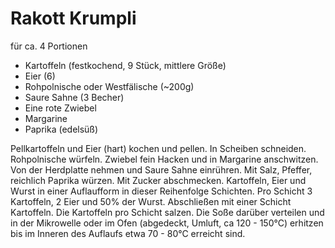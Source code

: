 # Rakott Krumpli

für ca. 4 Portionen

* Kartoffeln (festkochend, 9 Stück, mittlere Größe)
* Eier (6)
* Rohpolnische oder Westfälische (~200g)
* Saure Sahne (3 Becher)
* Eine rote Zwiebel
* Margarine
* Paprika (edelsüß)

Pellkartoffeln und Eier (hart) kochen und pellen. In Scheiben schneiden. Rohpolnische würfeln. Zwiebel fein Hacken
und in Margarine anschwitzen. Von der Herdplatte nehmen und Saure Sahne einrühren. Mit Salz, Pfeffer, reichlich Paprika
würzen. Mit Zucker abschmecken. Kartoffeln, Eier und Wurst in einer Auflaufform in dieser Reihenfolge Schichten. Pro Schicht
3 Kartoffeln, 2 Eier und 50% der Wurst. Abschließen mit einer Schicht Kartoffeln. Die Kartoffeln pro Schicht salzen. Die Soße
darüber verteilen und in der Mikrowelle oder im Ofen (abgedeckt, Umluft, ca 120 - 150°C) erhitzen bis im Inneren des Auflaufs
etwa 70 - 80°C erreicht sind. 

